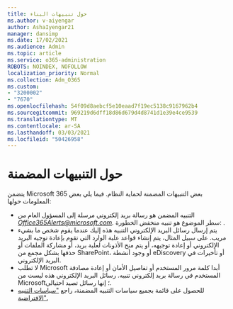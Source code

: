 ```yaml
---
title: حول تنبيهات البناء
ms.author: v-aiyengar
author: AshaIyengar21
manager: dansimp
ms.date: 17/02/2021
ms.audience: Admin
ms.topic: article
ms.service: o365-administration
ROBOTS: NOINDEX, NOFOLLOW
localization_priority: Normal
ms.collection: Adm_O365
ms.custom:
- "3200002"
- "7670"
ms.openlocfilehash: 54f09d8aebcf5e10eaad7f19ec5138c9167962b4
ms.sourcegitcommit: 969219d6dff18d86d679d4d8741d1e39e4ce9539
ms.translationtype: MT
ms.contentlocale: ar-SA
ms.lasthandoff: 03/03/2021
ms.locfileid: "50426958"
---
```

# <a name="about-built-in-alerts"></a>حول التنبيهات المضمنة

يتضمن Microsoft 365 بعض التنبيهات المضمنة لحماية النظام. فيما يلي بعض المعلومات حولها:

- التنبيه المضمن هو رسالة بريد إلكتروني مرسلة إلى المسؤول العام *من Office365Alerts@microsoft.com.* سطر الموضوع هو تنبيه منخفض الخطورة: <name of alert policy> .
- يتم إرسال رسائل البريد الإلكتروني التنبيه هذه إليك عندما يقوم شخص ما بشيء مريب. على سبيل المثال، يتم إنشاء قواعد علبة الوارد التي تقوم بإعادة توجيه البريد الإلكتروني أو إعادة توجيهه، أو يتم منح الأذونات لعلبة بريد، أو مشاركة الملفات أو حذفها بشكل مجمع من SharePoint، أو وجود أنشطة eDiscovery أو تأخيرات في البريد الإلكتروني.
- لا تطلب Microsoft أبدا كلمة مرور المستخدم أو تفاصيل الأمان أو إعادة مصادقة المستخدم في رسالة بريد إلكتروني تنبيه. رسائل البريد الإلكتروني هذه ليست من Microsoft؛ إنها رسائل تصيد احتيالي.
- للحصول على قائمة بجميع سياسات التنبيه المضمنة، راجع ["سياسات التنبيه الافتراضية".](https://go.microsoft.com/fwlink/?linkid=2103170)